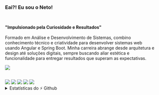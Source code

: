 ### Eai?! Eu sou o **Neto**!
<br>

**"Impulsionado pela Curiosidade e Resultados"**
<br>
<br>
Formado em Análise e Desenvolvimento de Sistemas, combino conhecimento técnico e criatividade para desenvolver sistemas web usando Angular e Spring Boot. Minha carreira abrange desde arquitetura e design até soluções digitais, sempre buscando aliar estética e funcionalidade para entregar resultados que superam as expectativas.

<p>
  <a href="https://skillicons.dev">
    <img src="https://skillicons.dev/icons?i=html,css,sass,bootstrap,tailwind,js,typescript,java,python,angular,spring,firebase,postman,figma" />
  </a>
</p>

<br>

<div>
  <a href="" target="_blank"><img src="https://img.shields.io/badge/WhatsApp-25D366?style=for-the-badge&logo=whatsapp&logoColor=white"></a>
  <a href="https://www.linkedin.com/in/deusdeteneto" target="_blank"><img src="https://img.shields.io/badge/-LinkedIn-%230077B5?style=for-the-badge&logo=linkedin&logoColor=white" target="_blank"></a>
  <a href="https://www.instagram.com/torresneto.tn/" target="_blank"><img src="https://img.shields.io/badge/-Instagram-%23E4405F?style=for-the-badge&logo=instagram&logoColor=white" target="_blank"></a>
  <a href="https://www.behance.net/torresneto" target="_blank"><img src="https://img.shields.io/badge/-Behance-blue?style=for-the-badge&logo=behance&logoColor=white" target="_blank"></a>
  <a href="https://www.youtube.com/channel/UC3SkcQBopQkGdnYiO3KlCZg/featured" target="_blank"><img src="https://img.shields.io/badge/YouTube-FF0000?style=for-the-badge&logo=youtube&logoColor=white" target="_blank"></a>
</div>

<details>
  <summary> Estatísticas do ⚡ Github</summary>
  <div>
    <div>
      <a href="https://www.linkedin.com/in/deusdeteneto">
        <img align="center" height="180em" src="https://github-readme-stats.vercel.app/api?username=deusdeteneto&show_icons=true&theme=github_dark&include_all_commits=true&count_private=true"/>
      </a>
      <a href="https://www.linkedin.com/in/deusdeteneto">
        <img align="center" height="180em" src="https://github-readme-stats.vercel.app/api/top-langs/?username=deusdeteneto&layout=compact&theme=github_dark"/>
      </a>
    </div>
  </div>
</details>


